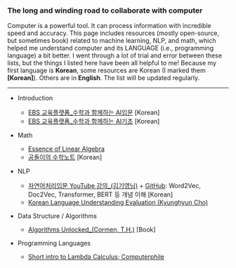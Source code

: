 ### The long and winding road to collaborate with computer

Computer is a powerful tool. It can process information with incredible speed and accuracy. This page includes resources (mostly open-source, but sometimes book) related to machine learning, NLP, and math, which helped me understand computer and its LANGUAGE (i.e., programming language) a bit better. I went through a lot of trial and error between these lists, but the things I listed here have been all helpful to me! Because my first language is **Korean**, some resources are Korean (I marked them **[Korean]**). Others are in **English**. The list will be updated regularly.

-------------------
- Introduction
  * [EBS 교육플랫폼_수학과 함께하는 AI입문](https://www.ebssw.kr/upload/pgm/001-232%20수학과%20함께하는%20고교%20AI%20입문_웹용.pdf) [Korean]
  * [EBS 교육플랫폼_수학과 함께하는 AI기초](https://www.ebssw.kr/upload/pgm/ebs_math_ai.pdf) [Korean]

- Math
  * [Essence of Linear Algebra](https://www.youtube.com/playlist?list=PLZHQObOWTQDPD3MizzM2xVFitgF8hE_ab)
  * [공돌이의 수학노트](https://angeloyeo.github.io) [Korean]

- NLP
  * [자연어처리입문 YouTube 강의_(김기영님)](https://www.youtube.com/channel/UCpWrFUlwUGZSHVlOT1eD-Wg/featured) + [GitHub](https://github.com/kiyoungkim1/ReadyToUseAI): Word2Vec, Doc2Vec, Transformer, BERT 등 개념 이해 [Korean]
  * [Korean Language Understanding Evaluation (Kyunghyun Cho)](https://www.youtube.com/watch?v=75lc_96DiKU)

- Data Structure / Algorithms
  * [Algorithms Unlocked_(Cormen, T.H.)](https://mitpress.mit.edu/books/algorithms-unlocked) [Book]

- Programming Languages
  * [Short intro to Lambda Calculus; Computerphile](https://www.youtube.com/watch?v=eis11j_iGMs)

